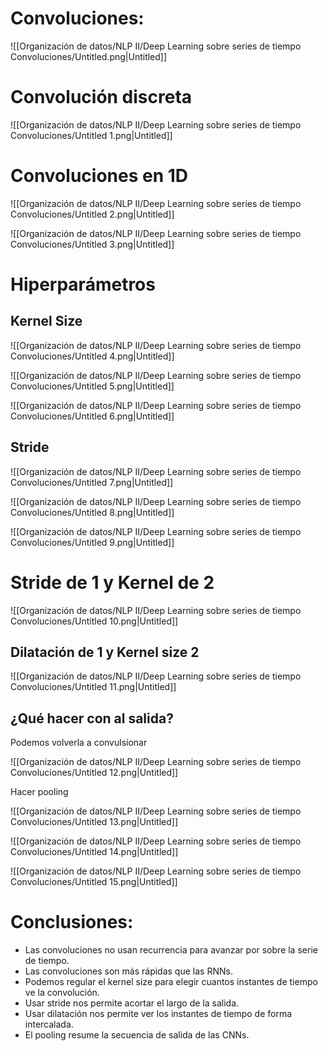 # Convoluciones:

![[Organización de datos/NLP II/Deep Learning sobre series de tiempo Convoluciones/Untitled.png|Untitled]]

# Convolución discreta

![[Organización de datos/NLP II/Deep Learning sobre series de tiempo Convoluciones/Untitled 1.png|Untitled]]

# Convoluciones en 1D

![[Organización de datos/NLP II/Deep Learning sobre series de tiempo Convoluciones/Untitled 2.png|Untitled]]

![[Organización de datos/NLP II/Deep Learning sobre series de tiempo Convoluciones/Untitled 3.png|Untitled]]

# Hiperparámetros

## Kernel Size

![[Organización de datos/NLP II/Deep Learning sobre series de tiempo Convoluciones/Untitled 4.png|Untitled]]

![[Organización de datos/NLP II/Deep Learning sobre series de tiempo Convoluciones/Untitled 5.png|Untitled]]

![[Organización de datos/NLP II/Deep Learning sobre series de tiempo Convoluciones/Untitled 6.png|Untitled]]

## Stride

![[Organización de datos/NLP II/Deep Learning sobre series de tiempo Convoluciones/Untitled 7.png|Untitled]]

![[Organización de datos/NLP II/Deep Learning sobre series de tiempo Convoluciones/Untitled 8.png|Untitled]]

![[Organización de datos/NLP II/Deep Learning sobre series de tiempo Convoluciones/Untitled 9.png|Untitled]]

# Stride de 1 y Kernel de 2

![[Organización de datos/NLP II/Deep Learning sobre series de tiempo Convoluciones/Untitled 10.png|Untitled]]

## Dilatación de 1 y Kernel size 2

![[Organización de datos/NLP II/Deep Learning sobre series de tiempo Convoluciones/Untitled 11.png|Untitled]]

## ¿Qué hacer con al salida?

Podemos volverla a convulsionar

![[Organización de datos/NLP II/Deep Learning sobre series de tiempo Convoluciones/Untitled 12.png|Untitled]]

Hacer pooling

![[Organización de datos/NLP II/Deep Learning sobre series de tiempo Convoluciones/Untitled 13.png|Untitled]]

![[Organización de datos/NLP II/Deep Learning sobre series de tiempo Convoluciones/Untitled 14.png|Untitled]]

![[Organización de datos/NLP II/Deep Learning sobre series de tiempo Convoluciones/Untitled 15.png|Untitled]]

# Conclusiones:

- Las convoluciones no usan recurrencia para avanzar por sobre la serie de tiempo.
- Las convoluciones son más rápidas que las RNNs.
- Podemos regular el kernel size para elegir cuantos instantes de tiempo ve la convolución.
- Usar stride nos permite acortar el largo de la salida.
- Usar dilatación nos permite ver los instantes de tiempo de forma intercalada.
- El pooling resume la secuencia de salida de las CNNs.